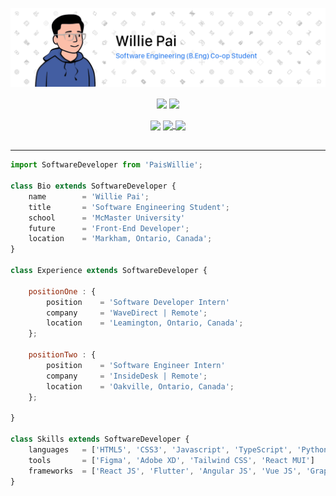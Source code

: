 [![Header](/Assets/Images/Header.png "Header")](https://www.linkedin.com/in/willie-pai/)

<!-- Add an href="<link>" to make image clickable -->
<div align="center">
<a>
    <!-- Currently hiding PRs from statistics -->
    <img align="center" src="https://github-readme-stats.vercel.app/api?username=PaisWillie&count_private=true&show_icons=true&hide=prs&border_radius=7&include_all_commits=true&hide_rank=true" />
</a>

<a>
    <img align="center" src="https://github-readme-stats.vercel.app/api/top-langs/?username=PaisWillie&layout=compact&border_radius=7&langs_count=6&cache_seconds=1800" />
</div>

<br>

<div align="center">

<a>
    <img align="center" src="https://img.shields.io/github/followers/PaisWillie?label=Followers&logoColor=blue&style=social"/>
</a>

<a href="https://www.linkedin.com/in/willie-pai/">
    <img align="center" src="https://img.shields.io/badge/LinkedIn-Profile-informational?style=social&logo=linkedin&logoColor=blue&label=/in/willie-pai"/>
</a>

<a href="https://www.instagram.com/paiswillie/">
    <img align="center" src="https://img.shields.io/badge/Instagram-Profile-informational?style=social&logo=instagram&logoColor=blue&label=PaisWillie"/>
</a>

</div>

<br>

---

```js
import SoftwareDeveloper from 'PaisWillie';

class Bio extends SoftwareDeveloper {
    name        = 'Willie Pai';
    title       = 'Software Engineering Student';
    school      = 'McMaster University'
    future      = 'Front-End Developer';
    location    = 'Markham, Ontario, Canada';
}
    
class Experience extends SoftwareDeveloper {
    
    positionOne : {
        position    = 'Software Developer Intern'
        company     = 'WaveDirect | Remote';
        location    = 'Leamington, Ontario, Canada';
    };
    
    positionTwo : {
        position    = 'Software Engineer Intern'
        company     = 'InsideDesk | Remote';
        location    = 'Oakville, Ontario, Canada';
    };
    
}

class Skills extends SoftwareDeveloper {
    languages   = ['HTML5', 'CSS3', 'Javascript', 'TypeScript', 'Python', 'Java', 'Dart', 'Assembly', 'C', 'MySQL'];
    tools       = ['Figma', 'Adobe XD', 'Tailwind CSS', 'React MUI']
    frameworks  = ['React JS', 'Flutter', 'Angular JS', 'Vue JS', 'GraphQL'];
}
```
